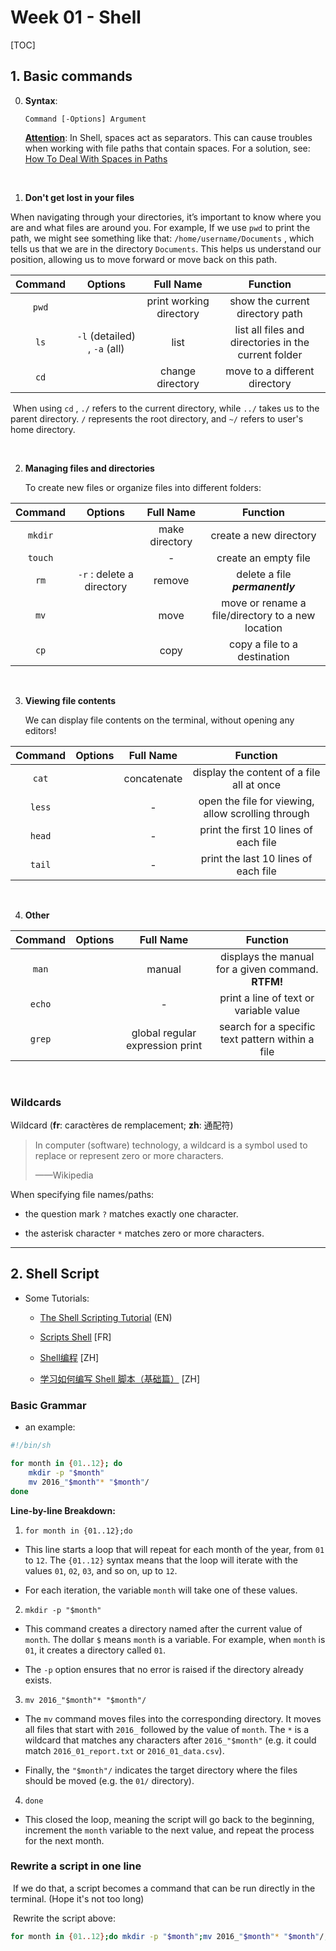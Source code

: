 # Week 01 - Shell

[TOC]

## 1. Basic commands

0. **Syntax**:
   
    `Command [-Options] Argument`
    
    <u>**Attention**</u>: In Shell, spaces act as separators. This can cause troubles when working with file paths that contain spaces. For a solution, see: [How To Deal With Spaces in Paths](https://medium.com/@leedowthwaite/dealing-with-spaces-in-paths-f26856aef06f) 

<br/>

1. **Don't get lost in your files**

When navigating through your directories, it’s important to know where you are and what files are around you. For example, If we use `pwd` to print the path, we might see something like that: `/home/username/Documents` , which tells us that we are in the directory `Documents`. This helps us understand our position, allowing us to move forward or move back on this path.

| **Command** |         **Options**          |      **Full Name**      |                     **Function**                     |
| :---------: | :--------------------------: | :---------------------: | :--------------------------------------------------: |
|    `pwd`    |                              | print working directory |           show the current directory path            |
|    `ls`     | `-l` (detailed) , `-a` (all) |          list           | list all files and directories in the current folder |
|    `cd`     |                              |    change directory     |            move to a different directory             |

​	When using `cd` ,  `./` refers to the current directory, while `../` takes us to the parent directory. `/` represents the root directory, and `~/` refers to user's home directory.

<br/>

2. **Managing files and directories**

   To create new files or organize files into different folders:

| **Command** |        **Option**s        | **Full Name**  |                   **Function**                    |
| :---------: | :-----------------------: | :------------: | :-----------------------------------------------: |
|   `mkdir`   |                           | make directory |              create a new directory               |
|   `touch`   |                           |       -        |               create an empty file                |
|    `rm`     | `-r` : delete a directory |     remove     |          delete a file ***permanently***          |
|    `mv`     |                           |      move      | move or rename a file/directory to a new location |
|    `cp`     |                           |      copy      |           copy a file to a destination            |

<br/>

3. **Viewing file contents**
   
   We can display file contents on the terminal, without opening any editors!

| **Command** | **Option**s | **Full Name** |                    **Function**                    |
| :---------: | :---------: | :-----------: | :------------------------------------------------: |
|    `cat`    |             |  concatenate  |     display the content of a file all at once      |
|   `less`    |             |       -       | open the file for viewing, allow scrolling through |
|   `head`    |             |       -       |       print the first 10 lines of each file        |
|   `tail`    |             |       -       |        print the last 10 lines of each file        |

<br/>

4. **Other**

| **Command** | **Option**s |          **Full Name**          |                    **Function**                    |
| :---------: | :---------: | :-----------------------------: | :------------------------------------------------: |
|    `man`    |             |             manual              | displays the manual for a given command. **RTFM!** |
|   `echo`    |             |                -                |       print a line of text or variable value       |
|   `grep`    |             | global regular expression print |  search for a specific text pattern within a file  |

<br/>

### Wildcards

Wildcard (**fr**: caractères de remplacement; **zh**: 通配符)

> In computer (software) technology, a wildcard is a symbol used to replace or represent zero or more characters. 
>
> ——Wikipedia

When specifying file names/paths:

- the question mark `?` matches exactly one character. 

- the asterisk character `*` matches zero or more characters.

---

## 2. Shell Script

- Some Tutorials:
  
  - [The Shell Scripting Tutorial](https://www.shellscript.sh/) (EN)
  
  - [Scripts Shell](https://linux.goffinet.org/administration/scripts-shell/) [FR]
  
  - [Shell编程](https://shellscript.readthedocs.io/zh-cn/latest/index.html) [ZH]
  
  - [学习如何编写 Shell 脚本（基础篇）](https://juejin.cn/post/6930013333454061575) [ZH]



### Basic Grammar

- an example:

```bash
#!/bin/sh

for month in {01..12}; do
	mkdir -p "$month"
	mv 2016_"$month"* "$month"/
done
```

**Line-by-line Breakdown:**

1.  `for month in {01..12};do`

   - This line starts a loop that will repeat for each month of the year, from `01` to `12`. The `{01..12}` syntax means that the loop will iterate with the values `01`, `02`, `03`, and so on, up to `12`.

   - For each iteration, the variable `month` will take one of these values.

2.  `mkdir -p "$month"`

   - This command creates a directory named after the current value of `month`. The dollar `$` means `month` is a variable. For example, when `month` is `01`, it creates a directory called `01`.

   - The `-p` option ensures that no error is raised if the directory already exists.

3.  `mv 2016_"$month"* "$month"/`

   - The `mv` command moves files into the corresponding directory. It moves all files that start with `2016_` followed by the value of `month`. The `*` is a wildcard that matches any characters after `2016_"$month"` (e.g. it could match `2016_01_report.txt` or `2016_01_data.csv`).

   - Finally, the `"$month"/` indicates the target directory where the files should be moved (e.g. the `01/` directory).

4.  `done`

   - This closed the loop, meaning the script will go back to the beginning, increment the `month` variable to the next value, and repeat the process for the next month.



### 	Rewrite a script in one line

​	If we do that, a script becomes a command that can be run directly in the terminal. (Hope it's not too long)

​	Rewrite the script above:
``` bash
for month in {01..12};do mkdir -p "$month";mv 2016_"$month"* "$month"/;done
```

